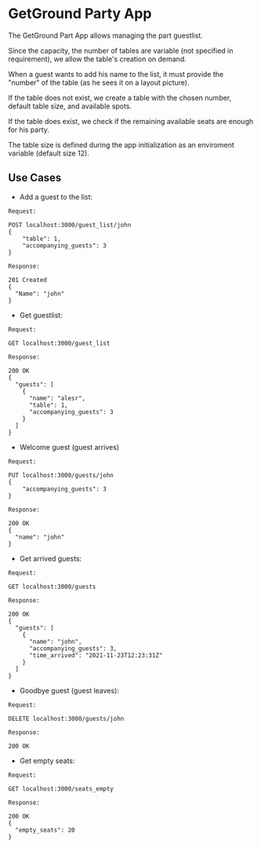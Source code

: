 # GetGround Party App

The GetGround Part App allows managing the part guestlist.

Since the capacity, the number of tables are variable (not specified in requirement), we allow the table's creation on demand.

When a guest wants to add his name to the list, it must provide the "number" of the table (as he sees it on a layout picture).

If the table does not exist, we create a table with the chosen number, default table size, and available spots.

If the table does exist, we check if the remaining available seats are enough for his party.


The table size is defined during the app initialization as an enviroment variable (default size 12).

## Use Cases

- Add a guest to the list:

```
Request:

POST localhost:3000/guest_list/john
{
    "table": 1,
    "accompanying_guests": 3
}

Response: 

201 Created
{
  "Name": "john"
}

```

- Get guestlist:
```
Request:

GET localhost:3000/guest_list

Response:

200 OK
{
  "guests": [
    {
      "name": "alesr",
      "table": 1,
      "accompanying_guests": 3
    }
  ]
}

```

- Welcome guest (guest arrives)
```
Request:

PUT localhost:3000/guests/john
{
    "accompanying_guests": 3
}

Response:

200 OK
{
  "name": "john"
}
```

- Get arrived guests:
```
Request:

GET localhost:3000/guests

Response:

200 OK
{
  "guests": [
    {
      "name": "john",
      "accompanying_guests": 3,
      "time_arrived": "2021-11-23T12:23:31Z"
    }
  ]
}
```

- Goodbye guest (guest leaves):
```
Request:

DELETE localhost:3000/guests/john

Response:

200 OK
```

- Get empty seats:
```
Request:

GET localhost:3000/seats_empty

Response:

200 OK
{
  "empty_seats": 20
}
```

